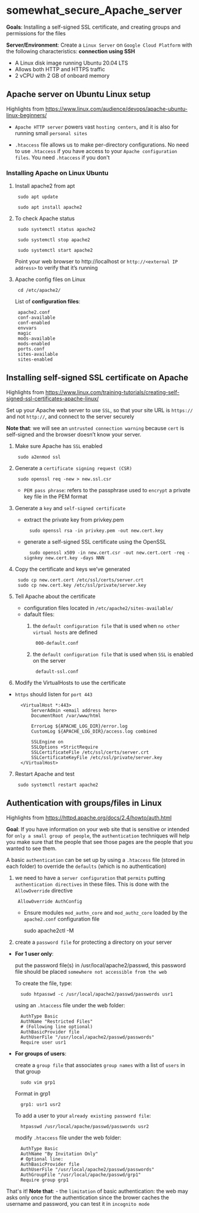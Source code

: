 # somewhat_secure_Apache_server

**Goals**: Installing a self-signed SSL certificate, and creating groups and permissions for the files 

**Server/Environment**: Create a `Linux Server` on `Google Cloud Platform` with the following characteristics: **connection using SSH**
- A Linux disk image running Ubuntu 20.04 LTS
- Allows both HTTP and HTTPS traffic
- 2 vCPU with 2 GB of onboard memory 

## Apache server on Ubuntu Linux setup
Highlights from https://www.linux.com/audience/devops/apache-ubuntu-linux-beginners/

- `Apache HTTP server` powers vast `hosting centers`, and it is also for running small `personal sites`

- `.htaccess` file allows us to make per-directory configurations. No need to use `.htaccess` if you have access to your `Apache configuration files`. You need `.htaccess` if you don't

### Installing Apache on Linux Ubuntu
1. Install apache2 from apt

        sudo apt update

        sudo apt install apache2

2. To check Apache status

        sudo systemctl status apache2

        sudo systemctl stop apache2

        sudo systemctl start apache2

    Point your web browser to http://localhost or `http://<external IP address>`  to verify that it’s running

3. Apache config files on Linux

        cd /etc/apache2/
    
    List of **configuration files**:

        apache2.conf                
        conf-available              
        conf-enabled                
        envvars
        magic
        mods-available
        mods-enabled
        ports.conf
        sites-available
        sites-enabled

## Installing self-signed SSL certificate on Apache
Highlights from https://www.linux.com/training-tutorials/creating-self-signed-ssl-certificates-apache-linux/

Set up your Apache web server to use `SSL`, so that your site URL is `https://` and not `http://`, and connect to the server securely

**Note that**: we will see an `untrusted connection warning` because `cert` is self-signed and the browser doesn’t know your server.

1. Make sure Apache has `SSL` enabled

        sudo a2enmod ssl

2. Generate a `certificate signing request (CSR)`

        sudo openssl req -new > new.ssl.csr

    -  `PEM pass phrase`: refers to the passphrase used to `encrypt` a private key file in the PEM format

3. Generate a `key` and `self-signed certificate`

    - extract the private key from privkey.pem
                
            sudo openssl rsa -in privkey.pem -out new.cert.key

    - generate a self-signed SSL certificate using the OpenSSL

            sudo openssl x509 -in new.cert.csr -out new.cert.cert -req -signkey new.cert.key -days NNN

4. Copy the certificate and keys we’ve generated

        sudo cp new.cert.cert /etc/ssl/certs/server.crt
        sudo cp new.cert.key /etc/ssl/private/server.key

5. Tell Apache about the certificate

    - configuration files located in `/etc/apache2/sites-available/`
    - dafault files:
        1. the `default configuration file` that is used when `no other virtual hosts` are defined
                
                000-default.conf 

        2. the `default configuration file` that is used when `SSL` is enabled on the server       
            
                default-ssl.conf

6. Modify the VirtualHosts to use the certificate
- `https` should listen for `port 443`

        <VirtualHost *:443>
            ServerAdmin <email address here>
            DocumentRoot /var/www/html

            ErrorLog ${APACHE_LOG_DIR}/error.log
            CustomLog ${APACHE_LOG_DIR}/access.log combined

            SSLEngine on
            SSLOptions +StrictRequire
            SSLCertificateFile /etc/ssl/certs/server.crt
            SSLCertificateKeyFile /etc/ssl/private/server.key
        </VirtualHost>

7. Restart Apache and test

        sudo systemctl restart apache2

## Authentication with groups/files in Linux
Highlights from https://httpd.apache.org/docs/2.4/howto/auth.html

**Goal**: If you have information on your web site that is sensitive or intended for `only a small group of people`, the `authentication` techniques will help you make sure that the people that see those pages are the people that you wanted to see them.

A basic `authentication` can be set up by using a `.htaccess` file (stored in each folder) to override the `defaults` (which is no authentication)

1. we need to have a `server configuration` that `permits` putting `authentication directives` in these files. This is done with the `AllowOverride` directive

        AllowOverride AuthConfig

    - Ensure modules `mod_authn_core` and `mod_authz_core` loaded by the `apache2.conf` configuration file 

        sudo apache2ctl -M

2. create a `password file` for protecting a directory on your server

- **For 1 user only**:

    put the password file(s) in /usr/local/apache2/passwd, this password file should be placed `somewhere not accessible from the web`

    To create the file, type:

        sudo htpasswd -c /usr/local/apache2/passwd/passwords usr1
    
    using an `.htaccess` file under the web folder:

        AuthType Basic
        AuthName "Restricted Files"
        # (Following line optional)
        AuthBasicProvider file
        AuthUserFile "/usr/local/apache2/passwd/passwords"
        Require user usr1

- **For groups of users**:

    create a `group file` that associates `group names` with a list of `users` in that group

        sudo vim grp1

    Format in grp1

        grp1: usr1 usr2

    To add a user to your `already existing password file`:

        htpasswd /usr/local/apache/passwd/passwords usr2

    modify `.htaccess` file under the web folder:

        AuthType Basic
        AuthName "By Invitation Only"
        # Optional line:
        AuthBasicProvider file
        AuthUserFile "/usr/local/apache2/passwd/passwords"
        AuthGroupFile "/usr/local/apache/passwd/grp1"
        Require group grp1

That's it! **Note that**: 
    - the `limitation` of basic authentication: the web may asks only once for the authentication since the brower caches the username and password, you can test it in `incognito mode`